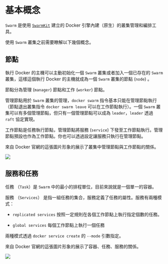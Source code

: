 # 基本概念

`Swarm` 是使用 [`SwarmKit`](https://github.com/docker/swarmkit/) 建立的 Docker 引擎內建（原生）的叢集管理和編排工具。

 使用 `Swarm` 叢集之前需要瞭解以下幾個概念。

## 節點

執行 Docker 的主機可以主動初始化一個 `Swarm` 叢集或者加入一個已存在的 `Swarm` 叢集，這樣這個執行 Docker 的主機就成為一個 `Swarm` 叢集的節點 (`node`) 。

節點分為管理 (`manager`) 節點和工作 (`worker`) 節點。

管理節點用於 `Swarm` 叢集的管理，`docker swarm` 指令基本只能在管理節點執行（節點退出叢集指令 `docker swarm leave` 可以在工作節點執行）。一個 `Swarm` 叢集可以有多個管理節點，但只有一個管理節點可以成為 `leader`，`leader` 透過 `raft` 協定實現。

工作節點是任務執行節點，管理節點將服務 (`service`) 下發至工作節點執行。管理節點預設也作為工作節點。你也可以透過設定讓服務只執行在管理節點。

來自 Docker 官網的這張圖片形象的展示了叢集中管理節點與工作節點的關係。

![](https://docs.docker.com/engine/swarm/images/swarm-diagram.webp)

## 服務和任務

任務 （`Task`）是 `Swarm` 中的最小的排程單位，目前來說就是一個單一的容器。

服務 （`Services`） 是指一組任務的集合，服務定義了任務的屬性。服務有兩種模式：

* `replicated services` 按照一定規則在各個工作節點上執行指定個數的任務。

* `global services` 每個工作節點上執行一個任務

兩種模式透過 `docker service create` 的 `--mode` 引數指定。

來自 Docker 官網的這張圖片形象的展示了容器、任務、服務的關係。

![](https://docs.docker.com/engine/swarm/images/services-diagram.webp)
